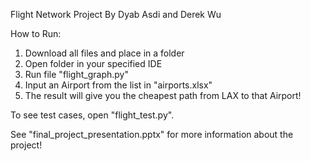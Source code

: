 Flight Network Project
By Dyab Asdi and Derek Wu

How to Run:

1) Download all files and place in a folder
2) Open folder in your specified IDE
3) Run file "flight_graph.py"
4) Input an Airport from the list in "airports.xlsx"
5) The result will give you the cheapest path from LAX to that Airport!

To see test cases, open "flight_test.py".

See "final_project_presentation.pptx" for more information about the project!
